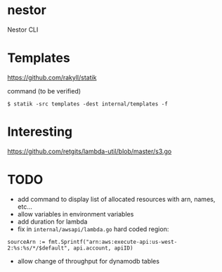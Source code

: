 # nestor
Nestor CLI

# Templates
https://github.com/rakyll/statik

command (to be verified)

```
$ statik -src templates -dest internal/templates -f
```

# Interesting
https://github.com/retgits/lambda-util/blob/master/s3.go

# TODO
- add command to display list of allocated resources with arn, names, etc...
- allow variables in environment variables
- add duration for lambda
- fix in 	`internal/awsapi/lambda.go` hard coded region:
```
sourceArn := fmt.Sprintf("arn:aws:execute-api:us-west-2:%s:%s/*/$default", api.account, apiID)
```
- allow change of throughput for dynamodb tables
